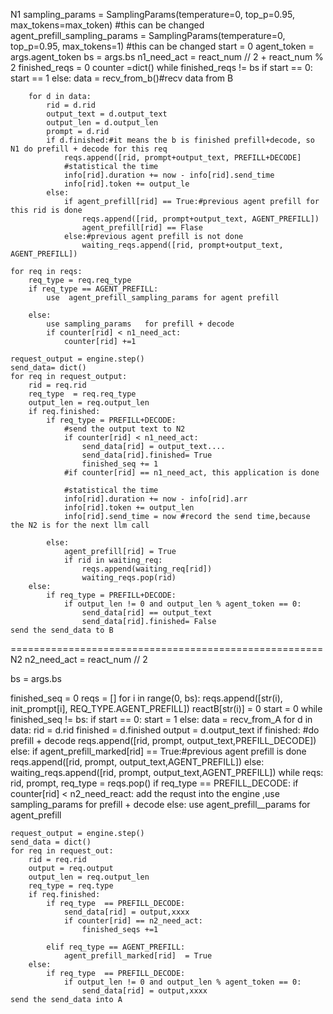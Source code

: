 N1
sampling_params = SamplingParams(temperature=0, top_p=0.95, max_tokens=max_token) #this can be changed
agent_prefill_sampling_params = SamplingParams(temperature=0, top_p=0.95, max_tokens=1) #this can be changed
start = 0
agent_token = args.agent_token 
bs = args.bs
n1_need_act =  react_num // 2 + react_num % 2
finished_reqs = 0
counter =dict() 
while finished_reqs != bs
    if start == 0:
        start == 1
    else:
        data = recv_from_b()#recv data from B

        for d in data:
            rid = d.rid
            output_text = d.output_text
            output_len = d.output_len
            prompt = d.rid
            if d.finished:#it means the b is finished prefill+decode, so N1 do prefill + decode for this req
                reqs.append([rid, prompt+output_text, PREFILL+DECODE]
                #statistical the time
                info[rid].duration += now - info[rid].send_time
                info[rid].token += output_le
            else:
                if agent_prefill[rid] == True:#previous agent prefill for this rid is done
                    reqs.append([rid, prompt+output_text, AGENT_PREFILL])
                    agent_prefill[rid] == Flase 
                else:#previous agent prefill is not done
                    waiting_reqs.append([rid, prompt+output_text, AGENT_PREFILL])

    for req in reqs:
        req_type = req.req_type 
        if req_type == AGENT_PREFILL:
            use  agent_prefill_sampling_params for agent prefill
            
        else:
            use sampling_params   for prefill + decode 
            if counter[rid] < n1_need_act:
                counter[rid] +=1

    request_output = engine.step()
    send_data= dict()
    for req in request_output:
        rid = req.rid
        req_type  = req.req_type
        output_len = req.output_len
        if req.finished:
            if req_type = PREFILL+DECODE:
                #send the output text to N2
                if counter[rid] < n1_need_act:
                    send_data[rid] = output_text....
                    send_data[rid].finished= True
                    finished_seq += 1 
                #if counter[rid] == n1_need_act, this application is done 

                #statistical the time
                info[rid].duration += now - info[rid].arr
                info[rid].token += output_len
                info[rid].send_time = now #record the send time,because the N2 is for the next llm call

            else:
                agent_prefill[rid] = True
                if rid in waiting_req:
                    reqs.append(waiting_req[rid])
                    waiting_reqs.pop(rid)
        else:
            if req_type = PREFILL+DECODE:
                if output_len != 0 and output_len % agent_token == 0:
                    send_data[rid] == output_text
                    send_data[rid].finished= False
    send the send_data to B

======================================================
N2 
n2_need_act =  react_num // 2 

bs = args.bs

finished_seq = 0
reqs = []
for i in range(0, bs):
    reqs.append([str(i), init_prompt[i], REQ_TYPE.AGENT_PREFILL])
    reactB[str(i)] = 0
start = 0
while finished_seq != bs:
    if start == 0:
       start = 1
    else:
        data = recv_from_A
        for d in data:
            rid = d.rid
            finished = d.finished 
            output = d.output_text
            if finished: #do prefill + decode
                reqs.append([rid, prompt, output_text,PREFILL_DECODE])
            else:
                if agent_prefill_marked[rid] == True:#previous agent prefill is done
                    reqs.append([rid, prompt, output_text,AGENT_PREFILL])
                else:
                    waiting_reqs.append([rid, prompt, output_text,AGENT_PREFILL])
    while reqs:
        rid, prompt, req_type = reqs.pop()
        if req_type == PREFILL_DECODE:
            if counter[rid] < n2_need_react:
                add the requst into the engine ,use sampling_params   for prefill + decode 
        else:
            use agent_prefill__params   for agent_prefill
    
    request_output = engine.step()
    send_data = dict()
    for req in request_out:
        rid = req.rid
        output = req.output
        output_len = req.output_len
        req_type = req.type 
        if req.finished:
            if req_type  == PREFILL_DECODE:
                send_data[rid] = output,xxxx
                if counter[rid] == n2_need_act:
                    finished_seqs +=1 
  
            elif req_type == AGENT_PREFILL:
                agent_prefill_marked[rid]  = True
        else:
            if req_type  == PREFILL_DECODE:
                if output_len != 0 and output_len % agent_token == 0:
                    send_data[rid] = output,xxxx
    send the send_data into A